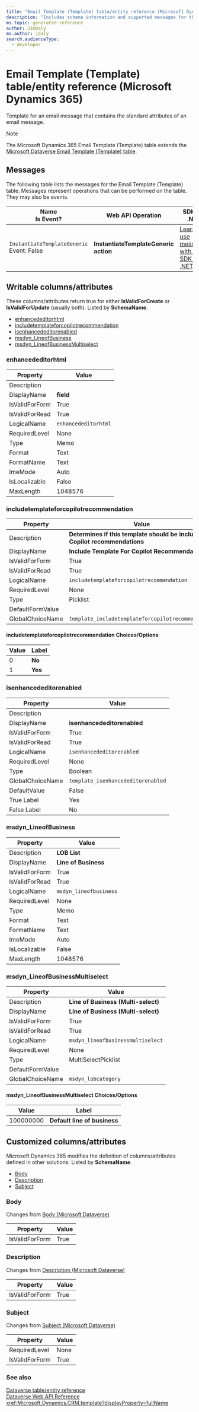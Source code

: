 ```yaml
---
title: "Email Template (Template) table/entity reference (Microsoft Dynamics 365)"
description: "Includes schema information and supported messages for the Email Template (Template) table/entity with Microsoft Dynamics 365."
ms.topic: generated-reference
author: JimDaly
ms.author: jdaly
search.audienceType: 
  - developer
---
```


# Email Template (Template) table/entity reference (Microsoft Dynamics 365)

Template for an email message that contains the standard attributes of an email message.

> [!NOTE]
> The Microsoft Dynamics 365 Email Template (Template) table extends the [Microsoft Dataverse Email Template (Template) table](/power-apps/developer/data-platform/reference/entities/template).


## Messages

The following table lists the messages for the Email Template (Template) table.
Messages represent operations that can be performed on the table. They may also be events.

| Name <br />Is Event? |Web API Operation |SDK for .NET |
| ---- | ----- |----- |
| `InstantiateTemplateGeneric`<br />Event: False |**InstantiateTemplateGeneric action** |[Learn to use messages with the SDK for .NET](/power-apps/developer/data-platform/org-service/use-messages)|


## Writable columns/attributes

These columns/attributes return true for either **IsValidForCreate** or **IsValidForUpdate** (usually both). Listed by **SchemaName**.

- [enhancededitorhtml](#BKMK_enhancededitorhtml)
- [includetemplateforcopilotrecommendation](#BKMK_includetemplateforcopilotrecommendation)
- [isenhancededitorenabled](#BKMK_isenhancededitorenabled)
- [msdyn_LineofBusiness](#BKMK_msdyn_LineofBusiness)
- [msdyn_LineofBusinessMultiselect](#BKMK_msdyn_LineofBusinessMultiselect)

### <a name="BKMK_enhancededitorhtml"></a> enhancededitorhtml

|Property|Value|
|---|---|
|Description||
|DisplayName|**field**|
|IsValidForForm|True|
|IsValidForRead|True|
|LogicalName|`enhancededitorhtml`|
|RequiredLevel|None|
|Type|Memo|
|Format|Text|
|FormatName|Text|
|ImeMode|Auto|
|IsLocalizable|False|
|MaxLength|1048576|

### <a name="BKMK_includetemplateforcopilotrecommendation"></a> includetemplateforcopilotrecommendation

|Property|Value|
|---|---|
|Description|**Determines if this template should be included in Copilot recommendations**|
|DisplayName|**Include Template For Copilot Recommendation**|
|IsValidForForm|True|
|IsValidForRead|True|
|LogicalName|`includetemplateforcopilotrecommendation`|
|RequiredLevel|None|
|Type|Picklist|
|DefaultFormValue||
|GlobalChoiceName|`template_includetemplateforcopilotrecommendation`|

#### includetemplateforcopilotrecommendation Choices/Options

|Value|Label|
|---|---|
|0|**No**|
|1|**Yes**|

### <a name="BKMK_isenhancededitorenabled"></a> isenhancededitorenabled

|Property|Value|
|---|---|
|Description||
|DisplayName|**isenhancededitorenabled**|
|IsValidForForm|True|
|IsValidForRead|True|
|LogicalName|`isenhancededitorenabled`|
|RequiredLevel|None|
|Type|Boolean|
|GlobalChoiceName|`template_isenhancededitorenabled`|
|DefaultValue|False|
|True Label|Yes|
|False Label|No|

### <a name="BKMK_msdyn_LineofBusiness"></a> msdyn_LineofBusiness

|Property|Value|
|---|---|
|Description|**LOB List**|
|DisplayName|**Line of Business**|
|IsValidForForm|True|
|IsValidForRead|True|
|LogicalName|`msdyn_lineofbusiness`|
|RequiredLevel|None|
|Type|Memo|
|Format|Text|
|FormatName|Text|
|ImeMode|Auto|
|IsLocalizable|False|
|MaxLength|1048576|

### <a name="BKMK_msdyn_LineofBusinessMultiselect"></a> msdyn_LineofBusinessMultiselect

|Property|Value|
|---|---|
|Description|**Line of Business (Multi-select)**|
|DisplayName|**Line of Business (Multi-select)**|
|IsValidForForm|True|
|IsValidForRead|True|
|LogicalName|`msdyn_lineofbusinessmultiselect`|
|RequiredLevel|None|
|Type|MultiSelectPicklist|
|DefaultFormValue||
|GlobalChoiceName|`msdyn_lobcategory`|

#### msdyn_LineofBusinessMultiselect Choices/Options

|Value|Label|
|---|---|
|100000000|**Default line of business**|


## Customized columns/attributes

Microsoft Dynamics 365 modifies the definition of columns/attributes defined in other solutions. Listed by **SchemaName**.

- [Body](#BKMK_Body)
- [Description](#BKMK_Description)
- [Subject](#BKMK_Subject)

### <a name="BKMK_Body"></a> Body

Changes from [Body (Microsoft Dataverse)](/power-apps/developer/data-platform/reference/entities/template#BKMK_Body)

|Property|Value|
|---|---|
|IsValidForForm|True|


### <a name="BKMK_Description"></a> Description

Changes from [Description (Microsoft Dataverse)](/power-apps/developer/data-platform/reference/entities/template#BKMK_Description)

|Property|Value|
|---|---|
|IsValidForForm|True|


### <a name="BKMK_Subject"></a> Subject

Changes from [Subject (Microsoft Dataverse)](/power-apps/developer/data-platform/reference/entities/template#BKMK_Subject)

|Property|Value|
|---|---|
|RequiredLevel|None|
|IsValidForForm|True|




### See also

[Dataverse table/entity reference](/power-apps/developer/data-platform/reference/about-entity-reference)  
[Dataverse Web API Reference](/power-apps/developer/data-platform/webapi/reference/about)   
<xref:Microsoft.Dynamics.CRM.template?displayProperty=fullName>
